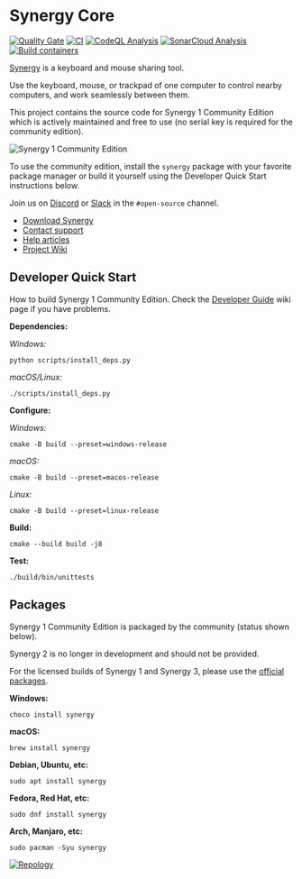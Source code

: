 # Synergy Core

[![Quality Gate](https://sonarcloud.io/api/project_badges/measure?project=symless_synergy-core&metric=alert_status)](https://sonarcloud.io/summary/new_code?id=symless_synergy-core)
[![CI](https://github.com/symless/synergy-core/actions/workflows/ci.yml/badge.svg)](https://github.com/symless/synergy-core/actions/workflows/ci.yml)
[![CodeQL Analysis](https://github.com/symless/synergy-core/actions/workflows/codeql-analysis.yml/badge.svg)](https://github.com/symless/synergy-core/actions/workflows/codeql-analysis.yml)
[![SonarCloud Analysis](https://github.com/symless/synergy-core/actions/workflows/sonarcloud-analysis.yml/badge.svg)](https://github.com/symless/synergy-core/actions/workflows/sonarcloud-analysis.yml)
[![Build containers](https://github.com/symless/synergy-core/actions/workflows/build-containers.yml/badge.svg)](https://github.com/symless/synergy-core/actions/workflows/build-containers.yml)

[Synergy](https://symless.com/synergy) is a keyboard and mouse sharing tool. 

Use the keyboard, mouse, or trackpad of one computer to control nearby computers, and work seamlessly between them.

This project contains the source code for Synergy 1 Community Edition which is actively maintained and free to use (no serial key is required for the community edition).

![Synergy 1 Community Edition](https://github.com/user-attachments/assets/faf5bd69-336c-4bd0-ace3-e911f199d961)

To use the community edition, install the `synergy` package with your favorite package manager or build it yourself using the Developer Quick Start instructions below.

Join us on [Discord](https://discord.com/invite/xBFv6j7) or [Slack](https://synergy-app.slack.com/join/shared_invite/zt-d8if26fr-6x~TSTz4skGmTnFP5IPaww#/shared-invite/email) in the `#open-source` channel.

* [Download Synergy](https://symless.com/synergy/download)
* [Contact support](https://symless.com/synergy/contact)
* [Help articles](https://symless.com/synergy/help)
* [Project Wiki](https://github.com/symless/synergy-core/wiki)

## Developer Quick Start

How to build Synergy 1 Community Edition. Check the [Developer Guide](https://github.com/symless/synergy-core/wiki/Developer-Guide) wiki page if you have problems.

**Dependencies:**

*Windows:*
```
python scripts/install_deps.py
```

*macOS/Linux:*
```
./scripts/install_deps.py
```

**Configure:**

*Windows:*
```
cmake -B build --preset=windows-release
```

*macOS:*
```
cmake -B build --preset=macos-release
```

*Linux:*
```
cmake -B build --preset=linux-release
```

**Build:**
```
cmake --build build -j8
```

**Test:**
```
./build/bin/unittests
```

## Packages

Synergy 1 Community Edition is packaged by the community (status shown below).

Synergy 2 is no longer in development and should not be provided.

For the licensed builds of Synergy 1 and Synergy 3, please use the [official packages](https://symless.com/synergy/download).

**Windows:**
```
choco install synergy
```

**macOS:**
```
brew install synergy
```

**Debian, Ubuntu, etc:**
```
sudo apt install synergy
```

**Fedora, Red Hat, etc:**
```
sudo dnf install synergy
```

**Arch, Manjaro, etc:**
```
sudo pacman -Syu synergy
```

[![Repology](https://repology.org/badge/vertical-allrepos/synergy.svg?exclude_unsupported=1)](https://repology.org/project/synergy/versions)
